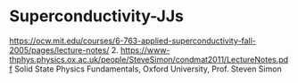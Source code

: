 # Superconductivity-JJs
https://ocw.mit.edu/courses/6-763-applied-superconductivity-fall-2005/pages/lecture-notes/
2. https://www-thphys.physics.ox.ac.uk/people/SteveSimon/condmat2011/LectureNotes.pdf
Solid State Physics Fundamentals, Oxford University, Prof. Steven Simon
